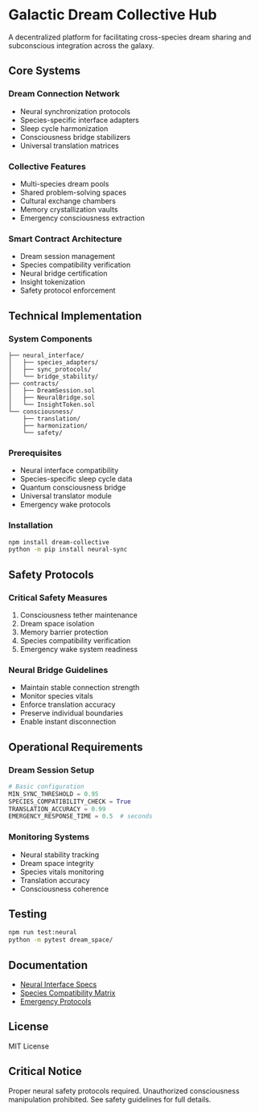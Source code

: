 # Galactic Dream Collective Hub

A decentralized platform for facilitating cross-species dream sharing and subconscious integration across the galaxy.

## Core Systems

### Dream Connection Network
- Neural synchronization protocols
- Species-specific interface adapters
- Sleep cycle harmonization
- Consciousness bridge stabilizers
- Universal translation matrices

### Collective Features
- Multi-species dream pools
- Shared problem-solving spaces
- Cultural exchange chambers
- Memory crystallization vaults
- Emergency consciousness extraction

### Smart Contract Architecture
- Dream session management
- Species compatibility verification
- Neural bridge certification
- Insight tokenization
- Safety protocol enforcement

## Technical Implementation

### System Components
```
├── neural_interface/
│   ├── species_adapters/
│   ├── sync_protocols/
│   └── bridge_stability/
├── contracts/
│   ├── DreamSession.sol
│   ├── NeuralBridge.sol
│   └── InsightToken.sol
└── consciousness/
    ├── translation/
    ├── harmonization/
    └── safety/
```

### Prerequisites
- Neural interface compatibility
- Species-specific sleep cycle data
- Quantum consciousness bridge
- Universal translator module
- Emergency wake protocols

### Installation
```bash
npm install dream-collective
python -m pip install neural-sync
```

## Safety Protocols

### Critical Safety Measures
1. Consciousness tether maintenance
2. Dream space isolation
3. Memory barrier protection
4. Species compatibility verification
5. Emergency wake system readiness

### Neural Bridge Guidelines
- Maintain stable connection strength
- Monitor species vitals
- Enforce translation accuracy
- Preserve individual boundaries
- Enable instant disconnection

## Operational Requirements

### Dream Session Setup
```python
# Basic configuration
MIN_SYNC_THRESHOLD = 0.95
SPECIES_COMPATIBILITY_CHECK = True
TRANSLATION_ACCURACY = 0.99
EMERGENCY_RESPONSE_TIME = 0.5  # seconds
```

### Monitoring Systems
- Neural stability tracking
- Dream space integrity
- Species vitals monitoring
- Translation accuracy
- Consciousness coherence

## Testing
```bash
npm run test:neural
python -m pytest dream_space/
```

## Documentation
- [Neural Interface Specs](docs/interface.md)
- [Species Compatibility Matrix](docs/compatibility.md)
- [Emergency Protocols](docs/emergency.md)

## License
MIT License

## Critical Notice
Proper neural safety protocols required. Unauthorized consciousness manipulation prohibited. See safety guidelines for full details.
